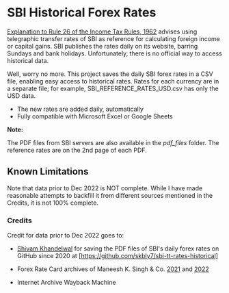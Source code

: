 # SBI Historical Forex Rates

[Explanation to Rule 26 of the Income Tax Rules, 1962](https://incometaxindia.gov.in/_layouts/15/dit/pages/viewer.aspx?grp=rule&cname=cmsid&cval=103120000000007372&searchfilter=%5B%7B%22crawledpropertykey%22:0,%22value%22:%22income-tax+rules%22,%22searchoperand%22:2%7D,%7B%22crawledpropertykey%22:1,%22value%22:%22rule%22,%22searchoperand%22:2%7D%5D&k=income+tax,income+tax&isdlg=0) advises using telegraphic transfer rates of SBI as reference for calculating foreign income or capital gains. SBI publishes the rates daily on its website, barring Sundays and bank holidays. Unfortunately, there is no official way to access historical data.

Well, worry no more. This project saves the daily SBI forex rates in a CSV file, enabling easy access to historical rates. Rates for each currency are in a separate file; for example, SBI_REFERENCE_RATES_USD.csv has only the USD data.

- The new rates are added daily, automatically
- Fully compatible with Microsoft Excel or Google Sheets

**Note:**

The PDF files from SBI servers are also available in the *pdf_files* folder. The reference rates are on the 2nd page of each PDF.

## Known Limitations

Note that data prior to Dec 2022 is NOT complete. While I have made reasonable attempts to backfill it from different sources mentioned in the Credits, it is not 100% complete.

### Credits

Credit for data prior to Dec 2022 goes to:

- [Shivam Khandelwal](https://github.com/skbly7) for saving the PDF files of SBI's daily forex rates on GitHub since 2020 at [https://github.com/skbly7/sbi-tt-rates-historical]

- Forex Rate Card archives of Maneesh K. Singh & Co. [2021](https://mksco.in/forex-card-rates-2021/) and [2022](https://mksco.in/forex-card-rates-2022/)

- Internet Archive Wayback Machine